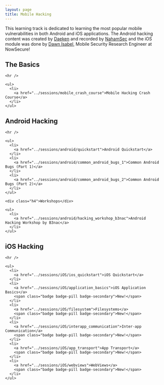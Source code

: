 ```yaml
---
layout: page
title: Mobile Hacking
---
```


This learning track is dedicated to learning the most popular mobile vulnerabilities in both Android and iOS applications. The Android hacking content was created by [Daeken](https://twitter.com/daeken) and recorded by [NahamSec](https://twitter.com/NahamSec) and the iOS module was done by [Dawn Isabel](https://twitter.com/dawnisabel), Mobile Security Research Engineer at NowSecure!

<div class="row">
  <div class="col-md-6">
    <h2>The Basics</h2>

    <hr />

    <ul>
      <li>
        <a href="../sessions/mobile_crash_course">Mobile Hacking Crash Course</a>
      </li>
    </ul>
  </div>

  <div class="col-md-6">
    <h2>Android Hacking</h2>

    <hr />

    <ul>
      <li>
        <a href="../sessions/android/quickstart">Android Quickstart</a>
      </li>
      <li>
        <a href="../sessions/android/common_android_bugs_1">Common Android Bugs (Part 1)</a>
      </li>
      <li>
        <a href="../sessions/android/common_android_bugs_2">Common Android Bugs (Part 2)</a>
      </li>
    </ul>

    <div class="h4">Workshops</div>

    <ul>
      <li>
        <a href="../sessions/android/hacking_workshop_b3nac">Android Hacking Workshop by B3nac</a>
      </li>
    </ul>
  </div>

  <div class="col-md-6">
    <h2>iOS Hacking</h2>

    <hr />

    <ul>
      <li>
        <a href="../sessions/iOS/ios_quickstart">iOS Quickstart</a>
      </li>
      <li>
        <a href="../sessions/iOS/application_basics">iOS Application Basics</a>
        <span class="badge badge-pill badge-secondary">New!</span>
      </li>
      <li>
        <a href="../sessions/iOS/filesystem">Filesystems</a>
        <span class="badge badge-pill badge-secondary">New!</span>
      </li>
      <li>
        <a href="../sessions/iOS/interapp_communication">Inter-app Communication</a>
        <span class="badge badge-pill badge-secondary">New!</span>
      </li>
      <li>
        <a href="../sessions/iOS/app_transport">App Transport</a>
        <span class="badge badge-pill badge-secondary">New!</span>
      </li>
      <li>
        <a href="../sessions/iOS/webviews">WebViews</a>
        <span class="badge badge-pill badge-secondary">New!</span>
      </li>
    </ul>
  </div>
</div>
